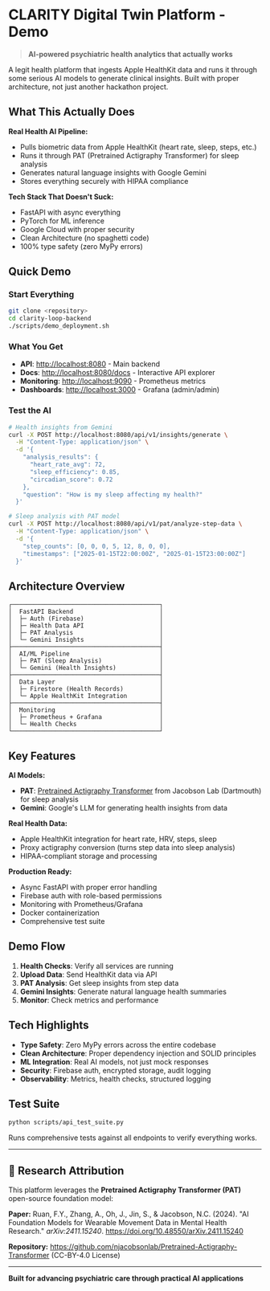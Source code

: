 # CLARITY Digital Twin Platform - Demo

> **AI-powered psychiatric health analytics that actually works**

A legit health platform that ingests Apple HealthKit data and runs it through some serious AI models to generate clinical insights. Built with proper architecture, not just another hackathon project.

## What This Actually Does

**Real Health AI Pipeline:**

- Pulls biometric data from Apple HealthKit (heart rate, sleep, steps, etc.)
- Runs it through PAT (Pretrained Actigraphy Transformer) for sleep analysis
- Generates natural language insights with Google Gemini
- Stores everything securely with HIPAA compliance

**Tech Stack That Doesn't Suck:**

- FastAPI with async everything
- PyTorch for ML inference
- Google Cloud with proper security
- Clean Architecture (no spaghetti code)
- 100% type safety (zero MyPy errors)

## Quick Demo

### Start Everything

```bash
git clone <repository>
cd clarity-loop-backend
./scripts/demo_deployment.sh
```

### What You Get

- **API**: <http://localhost:8080> - Main backend
- **Docs**: <http://localhost:8080/docs> - Interactive API explorer
- **Monitoring**: <http://localhost:9090> - Prometheus metrics
- **Dashboards**: <http://localhost:3000> - Grafana (admin/admin)

### Test the AI

```bash
# Health insights from Gemini
curl -X POST http://localhost:8080/api/v1/insights/generate \
  -H "Content-Type: application/json" \
  -d '{
    "analysis_results": {
      "heart_rate_avg": 72,
      "sleep_efficiency": 0.85,
      "circadian_score": 0.72
    },
    "question": "How is my sleep affecting my health?"
  }'

# Sleep analysis with PAT model
curl -X POST http://localhost:8080/api/v1/pat/analyze-step-data \
  -H "Content-Type: application/json" \
  -d '{
    "step_counts": [0, 0, 0, 5, 12, 8, 0, 0],
    "timestamps": ["2025-01-15T22:00:00Z", "2025-01-15T23:00:00Z"]
  }'
```

## Architecture Overview

```
┌─────────────────────────────────────────┐
│  FastAPI Backend                        │
│  ├─ Auth (Firebase)                     │
│  ├─ Health Data API                     │
│  ├─ PAT Analysis                        │
│  └─ Gemini Insights                     │
├─────────────────────────────────────────┤
│  AI/ML Pipeline                         │
│  ├─ PAT (Sleep Analysis)                │
│  └─ Gemini (Health Insights)            │
├─────────────────────────────────────────┤
│  Data Layer                             │
│  ├─ Firestore (Health Records)          │
│  └─ Apple HealthKit Integration         │
├─────────────────────────────────────────┤
│  Monitoring                             │
│  ├─ Prometheus + Grafana                │
│  └─ Health Checks                       │
└─────────────────────────────────────────┘
```

## Key Features

**AI Models:**

- **PAT**: [Pretrained Actigraphy Transformer](https://github.com/njacobsonlab/Pretrained-Actigraphy-Transformer) from Jacobson Lab (Dartmouth) for sleep analysis
- **Gemini**: Google's LLM for generating health insights from data

**Real Health Data:**

- Apple HealthKit integration for heart rate, HRV, steps, sleep
- Proxy actigraphy conversion (turns step data into sleep analysis)
- HIPAA-compliant storage and processing

**Production Ready:**

- Async FastAPI with proper error handling
- Firebase auth with role-based permissions
- Monitoring with Prometheus/Grafana
- Docker containerization
- Comprehensive test suite

## Demo Flow

1. **Health Checks**: Verify all services are running
2. **Upload Data**: Send HealthKit data via API
3. **PAT Analysis**: Get sleep insights from step data
4. **Gemini Insights**: Generate natural language health summaries
5. **Monitor**: Check metrics and performance

## Tech Highlights

- **Type Safety**: Zero MyPy errors across the entire codebase
- **Clean Architecture**: Proper dependency injection and SOLID principles
- **ML Integration**: Real AI models, not just mock responses
- **Security**: Firebase auth, encrypted storage, audit logging
- **Observability**: Metrics, health checks, structured logging

## Test Suite

```bash
python scripts/api_test_suite.py
```

Runs comprehensive tests against all endpoints to verify everything works.

---

## 🙏 **Research Attribution**

This platform leverages the **Pretrained Actigraphy Transformer (PAT)** open-source foundation model:

**Paper:** Ruan, F.Y., Zhang, A., Oh, J., Jin, S., & Jacobson, N.C. (2024). "AI Foundation Models for Wearable Movement Data in Mental Health Research." *arXiv:2411.15240*. <https://doi.org/10.48550/arXiv.2411.15240>

**Repository:** <https://github.com/njacobsonlab/Pretrained-Actigraphy-Transformer> (CC-BY-4.0 License)

---

**Built for advancing psychiatric care through practical AI applications**
